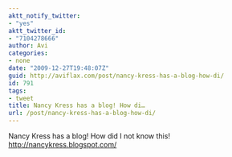 ```yaml
---
aktt_notify_twitter:
- "yes"
aktt_twitter_id:
- "7104278666"
author: Avi
categories:
- none
date: "2009-12-27T19:48:07Z"
guid: http://aviflax.com/post/nancy-kress-has-a-blog-how-di/
id: 791
tags:
- tweet
title: Nancy Kress has a blog! How di…
url: /post/nancy-kress-has-a-blog-how-di/
---
```

Nancy Kress has a blog! How did I not know this! <a href="http://nancykress.blogspot.com/" rel="nofollow">http://nancykress.blogspot.com/</a>